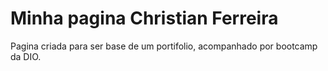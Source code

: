 # Minha pagina Christian Ferreira
Pagina criada para ser base de um portifolio, acompanhado por bootcamp da DIO.
